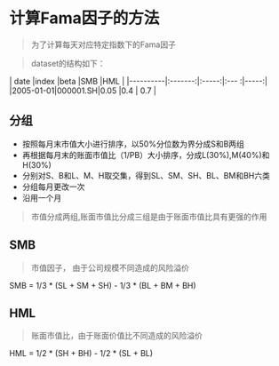 <script type="text/javascript" src="http://cdn.mathjax.org/mathjax/latest/MathJax.js?config=default"></script>

# 计算Fama因子的方法
> 为了计算每天对应特定指数下的Fama因子 
 
>  dataset的结构如下：    

| date     |index    |beta   |SMB   |HML   |
|----------|:-------:|:-----:|:--- :|-----:|
|2005-01-01|000001.SH|0.05   |0.4   | 0.7  |

## 分组
* 按照每月末市值大小进行排序，以50%分位数为界分成S和B两组
* 再根据每月末的账面市值比（1/PB）大小排序，分成L(30%),M(40%)和H(30%)
* 分别对S、B和L、M、H取交集，得到SL、SM、SH、BL、BM和BH六类
* 分组每月更改一次
* 沿用一个月  

> 市值分成两组,账面市值比分成三组是由于账面市值比具有更强的作用

## SMB
> 市值因子， 由于公司规模不同造成的风险溢价

SMB = 1/3 \* (SL + SM + SH) - 1/3 \* (BL + BM + BH)

## HML
> 账面市值比，由于账面价值比不同造成的风险溢价  

HML = 1/2 \* (SH + BH) - 1/2 \* (SL + BL)


